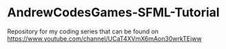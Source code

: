 # AndrewCodesGames-SFML-Tutorial

Repository for my coding series that can be found on https://www.youtube.com/channel/UCaT4XVmX6mAon30wrkTEjww
